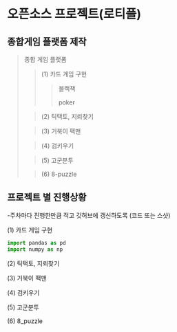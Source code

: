 # 오픈소스 프로젝트(로티플)

## 종합게임 플랫폼  제작


> 종합 게임 플랫폼
> > (1) 카드 게임 구현
> >> 블랙잭
> >>
> >> poker
> 
> > (2) 틱택토, 지뢰찾기
>
> > (3) 거북이 팩맨
>
> > (4) 검키우기
>
> > (5) 고군분투
>
> > (6) 8-puzzle

## 프로젝트 별 진행상황

-주차마다 진행한만큼 적고 깃허브에 갱신하도록 (코드 또는 스샷)

(1) 카드 게임 구현
```py
import pandas as pd
import numpy as np
```
(2) 틱택토, 지뢰찾기

(3) 거북이 팩맨

(4) 검키우기

(5) 고군분투

(6) 8_puzzle
